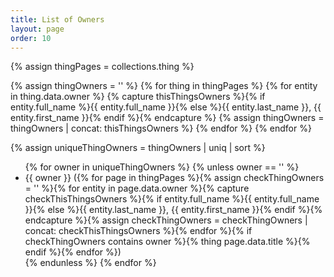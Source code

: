 ```yaml
---
title: List of Owners
layout: page
order: 10
---
```


{% assign thingPages = collections.thing %}

{% assign thingOwners = '' %}
{% for thing in thingPages %}
{% for entity in thing.data.owner %}
{% capture thisThingsOwners %}{% if entity.full_name %}{{ entity.full_name }}{% else %}{{ entity.last_name }}, {{ entity.first_name }}{% endif %}{% endcapture %}
{% assign thingOwners = thingOwners | concat: thisThingsOwners %}
{% endfor %}
{% endfor %}

{% assign uniqueThingOwners = thingOwners | uniq | sort %}

<ul id="owners-list">
{% for owner in uniqueThingOwners %}
{% unless owner == '' %}
<li>{{ owner }} ({% for page in thingPages %}{% assign checkThingOwners = '' %}{% for entity in page.data.owner %}{% capture checkThisThingsOwners %}{% if entity.full_name %}{{ entity.full_name }}{% else %}{{ entity.last_name }}, {{ entity.first_name }}{% endif %}{% endcapture %}{% assign checkThingOwners = checkThingOwners | concat: checkThisThingsOwners %}{% endfor %}{% if checkThingOwners contains owner %}{% thing page.data.title %}{% endif %}{% endfor %})</li>
{% endunless %}
{% endfor %}
</ul>